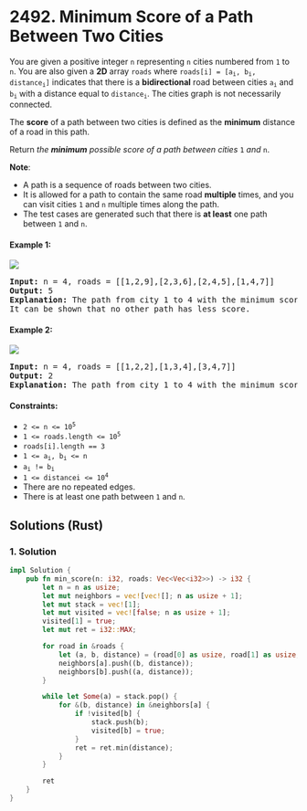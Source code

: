 # 2492. Minimum Score of a Path Between Two Cities
You are given a positive integer `n` representing `n` cities numbered from `1` to `n`. You are also given a **2D** array `roads` where <code>roads[i] = [a<sub>i</sub>, b<sub>i</sub>, distance<sub>i</sub>]</code> indicates that there is a **bidirectional** road between cities <code>a<sub>i</sub></code> and <code>b<sub>i</sub></code> with a distance equal to <code>distance<sub>i</sub></code>. The cities graph is not necessarily connected.

The **score** of a path between two cities is defined as the **minimum** distance of a road in this path.

Return *the **minimum** possible score of a path between cities* `1` *and* `n`.

**Note**:
* A path is a sequence of roads between two cities.
* It is allowed for a path to contain the same road **multiple** times, and you can visit cities `1` and `n` multiple times along the path.
* The test cases are generated such that there is **at least** one path between `1` and `n`.

#### Example 1:
![](https://assets.leetcode.com/uploads/2022/10/12/graph11.png)
<pre>
<strong>Input:</strong> n = 4, roads = [[1,2,9],[2,3,6],[2,4,5],[1,4,7]]
<strong>Output:</strong> 5
<strong>Explanation:</strong> The path from city 1 to 4 with the minimum score is: 1 -> 2 -> 4. The score of this path is min(9,5) = 5.
It can be shown that no other path has less score.
</pre>

#### Example 2:
![](https://assets.leetcode.com/uploads/2022/10/12/graph22.png)
<pre>
<strong>Input:</strong> n = 4, roads = [[1,2,2],[1,3,4],[3,4,7]]
<strong>Output:</strong> 2
<strong>Explanation:</strong> The path from city 1 to 4 with the minimum score is: 1 -> 2 -> 1 -> 3 -> 4. The score of this path is min(2,2,4,7) = 2.
</pre>

#### Constraints:
* <code>2 <= n <= 10<sup>5</sup></code>
* <code>1 <= roads.length <= 10<sup>5</sup></code>
* `roads[i].length == 3`
* <code>1 <= a<sub>i</sub>, b<sub>i</sub> <= n</code>
* <code>a<sub>i</sub> != b<sub>i</sub></code>
* <code>1 <= distancei <= 10<sup>4</sup></code>
* There are no repeated edges.
* There is at least one path between `1` and `n`.

## Solutions (Rust)

### 1. Solution
```Rust
impl Solution {
    pub fn min_score(n: i32, roads: Vec<Vec<i32>>) -> i32 {
        let n = n as usize;
        let mut neighbors = vec![vec![]; n as usize + 1];
        let mut stack = vec![1];
        let mut visited = vec![false; n as usize + 1];
        visited[1] = true;
        let mut ret = i32::MAX;

        for road in &roads {
            let (a, b, distance) = (road[0] as usize, road[1] as usize, road[2]);
            neighbors[a].push((b, distance));
            neighbors[b].push((a, distance));
        }

        while let Some(a) = stack.pop() {
            for &(b, distance) in &neighbors[a] {
                if !visited[b] {
                    stack.push(b);
                    visited[b] = true;
                }
                ret = ret.min(distance);
            }
        }

        ret
    }
}
```
